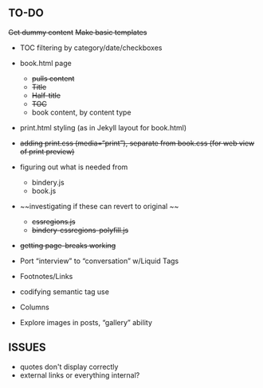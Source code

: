 ## TO-DO

~~Get dummy content~~
~~Make basic templates~~
- TOC filtering by category/date/checkboxes
- book.html page
	- ~~pulls content~~
	- ~~Title~~
	- ~~Half-title~~
	- ~~TOC~~
	- book content, by content type
- print.html styling (as in Jekyll layout for book.html)
- ~~adding print.css (media=“print”), separate from book.css (for web view of print preview)~~
- figuring out what is needed from
	- bindery.js
	- book.js
- ~~investigating if these can revert to original ~~
	- ~~cssregions.js~~
	- ~~bindery-cssregions-polyfill.js~~
- ~~getting page-breaks working~~
- Port “interview” to “conversation” w/Liquid Tags
- Footnotes/Links
- codifying semantic tag use
- Columns

- Explore images in posts, “gallery” ability

## ISSUES

- quotes don't display correctly
- external links or everything internal? 
